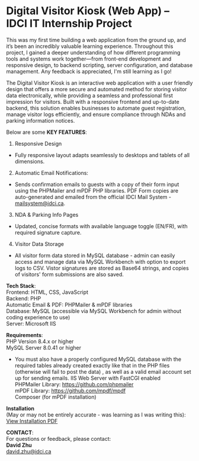 # Digital Visitor Kiosk (Web App) – IDCI IT Internship Project

This was my first time building a web application from the ground up, and it’s been an incredibly valuable learning experience. Throughout this project, I gained a deeper understanding of how different programming tools and systems work together—from front-end development and responsive design, to backend scripting, server configuration, and database management. Any feedback is appreciated, I'm still learning as I go!

The Digital Visitor Kiosk is an interactive web application with a user friendly design that offers a more secure and automated method for storing visitor data electronically, while providing a seamless and professional first impression for visitors. Built with a responsive frontend and up-to-date backend, this solution enables businesses to automate guest registration, manage visitor logs efficiently, and ensure compliance through NDAs and parking information notices.

Below are some **KEY FEATURES**: 
1. Responsive Design
  - Fully responsive layout adapts seamlessly to desktops and tablets of all dimensions.
2. Automatic Email Notifications:
  - Sends confirmation emails to guests with a copy of their form input using the PHPMailer and mPDF PHP libraries. PDF Form copies are auto-generated and emailed from the official IDCI Mail System - mailsystem@idci.ca.
3. NDA & Parking Info Pages
  - Updated, concise formats with available language toggle (EN/FR), with required signature capture. 
4. Visitor Data Storage
  - All visitor form data stored in MySQL database - admin can easily access and manage data via MySQL Workbench with option to export logs to CSV.     Vistor signatures are stored as Base64 strings, and copies of visitors' form submissions are also saved.
  
**Tech Stack**:  
Frontend: HTML, CSS, JavaScript  
Backend: PHP   
Automatic Email & PDF: PHPMailer & mPDF libraries  
Database: MySQL (accessible via MySQL Workbench for admin without coding experience to use)  
Server: Microsoft IIS

**Requirements**:  
PHP Version 8.4.x or higher  
MySQL Server 8.0.41 or higher  
  - You must also have a properly configured MySQL database with the required tables already created exactly like that in the PHP files (otherwise      will fail to post the data) , as well as a valid email account set up for sending emails.
IIS Web Server with FastCGI enabled  
PHPMailer Library: https://github.com/phpmailer  
mPDF Library: https://github.com/mpdf/mpdf  
Composer (for mPDF installation)  

**Installation**   
(May or may not be entirely accurate - was learning as I was writing this): [View Installation PDF](./docs/VisitorKioskInstallation.pdf)

**CONTACT**:  
For questions or feedback, please contact:  
**David Zhu**  
david.zhu@idci.ca  


